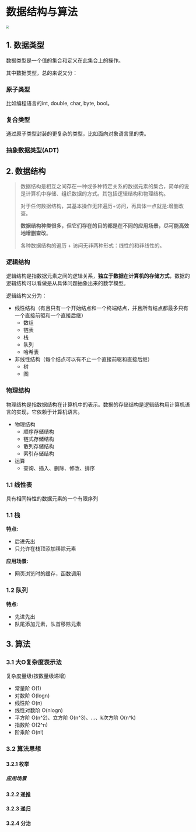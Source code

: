 # 数据结构与算法

<img src="/home/trunk/Documents/personal/StudyNotes/source/Pic/数据结构与算法.png" style="zoom:50%;" />

## 1. 数据类型

数据类型是一个值的集合和定义在此集合上的操作。

其中数据类型，总的来说又分：

### 原子类型

比如编程语言的int, double, char, byte, bool。

### 复合类型

通过原子类型封装的更复杂的类型，比如面向对象语言里的类。

### 抽象数据类型(ADT)



## 2. 数据结构

> 数据结构是相互之间存在一种或多种特定关系的数据元素的集合，简单的说是计算机中存储、组织数据的方式。其包括逻辑结构和物理结构。
>
> 对于任何数据结构，其基本操作无非遍历+访问，再具体一点就是:增删改查。
>
> **数据结构种类很多，但它们存在的目的都是在不同的应用场景，尽可能高效地增删查改**。
>
> 各种数据结构的遍历 + 访问无非两种形式：线性的和非线性的。

### 逻辑结构

逻辑结构是指数据元素之间的逻辑关系，**独立于数据在计算机的存储方式**，数据的逻辑结构可以看做是从具体问题抽象出来的数学模型。

逻辑结构又分为：

- 线性结构（有且只有一个开始结点和一个终端结点，并且所有结点都最多只有一个直接前驱和一个直接后继）
  - 数组
  - 链表
  - 栈
  - 队列
  - 哈希表
- 非线性结构（每个结点可以有不止一个直接前驱和直接后继）
  - 树
  - 图

### 物理结构

物理结构是指数据结构在计算机中的表示。数据的存储结构是逻辑结构用计算机语言的实现，它依赖于计算机语言。

- 物理结构
  - 顺序存储结构
  - 链式存储结构
  - 散列存储结构
  - 索引存储结构
- 运算
  - 查询、插入、删除、修改、排序

### 1.1 线性表

具有相同特性的数据元素的一个有限序列

### 1.1 栈

**特点:**

- 后进先出
- 只允许在栈顶添加移除元素

**应用场景:**

- 网页浏览时的缓存，函数调用

### 1.2 队列

**特点:**

- 先进先出
- 队尾添加元素，队首移除元素

## 3. 算法

### 3.1 大O复杂度表示法

复杂度量级(按数量级递增)

- 常量阶 O(1)
- 对数阶 O(logn)
- 线性阶 O(n)
- 线性对数阶 O(nlogn)
- 平方阶 O(n^2)、立方阶 O(n^3)、...、k次方阶 O(n^k)
- 指数阶 O(2^n)
- 阶乘阶 O(n!)

### 3.2 算法思想

#### 3.2.1 枚举

##### 应用场景

#### 3.2.2 递推

#### 3.2.3 递归

#### 3.2.4 分治


